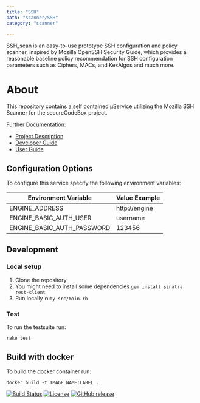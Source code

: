 ```yaml
---
title: "SSH"
path: "scanner/SSH"
category: "scanner"

---
```

SSH_scan is an easy-to-use prototype SSH configuration and policy scanner, inspired by Mozilla OpenSSH Security Guide, which provides a reasonable baseline policy recommendation for SSH configuration parameters such as Ciphers, MACs, and KexAlgos and much more.

<!-- end -->

# About

This repository contains a self contained µService utilizing the Mozilla SSH Scanner for the secureCodeBox project.

Further Documentation:

- [Project Description][scb-project]
- [Developer Guide][scb-developer-guide]
- [User Guide][scb-user-guide]

## Configuration Options

To configure this service specify the following environment variables:

| Environment Variable       | Value Example |
| -------------------------- | ------------- |
| ENGINE_ADDRESS             | http://engine |
| ENGINE_BASIC_AUTH_USER     | username      |
| ENGINE_BASIC_AUTH_PASSWORD | 123456        |

## Development

### Local setup

1. Clone the repository
2. You might need to install some dependencies `gem install sinatra rest-client`
3. Run locally `ruby src/main.rb`

### Test

To run the testsuite run:

`rake test`

## Build with docker

To build the docker container run:

`docker build -t IMAGE_NAME:LABEL .`

[![Build Status](https://travis-ci.com/secureCodeBox/scanner-infrastructure-ssh.svg?branch=develop)](https://travis-ci.com/secureCodeBox/scanner-infrastructure-ssh)
[![License](https://img.shields.io/badge/License-Apache%202.0-blue.svg)](https://opensource.org/licenses/Apache-2.0)
[![GitHub release](https://img.shields.io/github/release/secureCodeBox/scanner-infrastructure-ssh.svg)](https://github.com/secureCodeBox/scanner-infrastructure-ssh/releases/latest)


[scb-project]: https://github.com/secureCodeBox/secureCodeBox
[scb-developer-guide]: https://github.com/secureCodeBox/secureCodeBox/blob/develop/docs/developer-guide/README.md
[scb-developer-guidelines]: https://github.com/secureCodeBox/secureCodeBox/blob/develop/docs/developer-guide/README.md#guidelines
[scb-user-guide]: https://github.com/secureCodeBox/secureCodeBox/tree/develop/docs/user-guide
